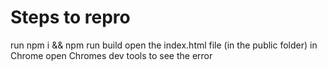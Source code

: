 # Steps to repro
 run npm i && npm run build 
 open the index.html file (in the public folder) in Chrome
 open Chromes dev tools to see the error
